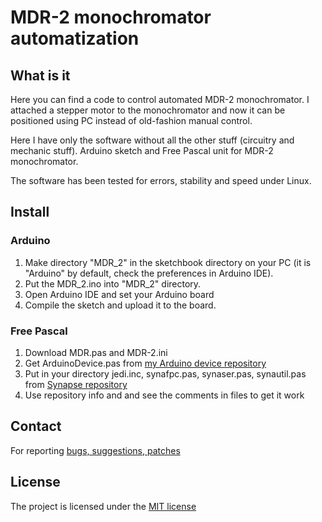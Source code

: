 # MDR-2 monochromator automatization

## What is it

Here you can find a code to control automated MDR-2 monochromator. I attached a stepper motor to the monochromator and now it can be positioned using PC instead of old-fashion manual control.

Here I have only the software without all the other stuff (circuitry and mechanic stuff). Arduino sketch and Free Pascal unit for MDR-2 monochromator.

The software has been tested for errors, stability and speed under Linux.

## Install

### Arduino

1. Make directory "MDR_2" in the sketchbook directory on your PC (it is "Arduino" by default, check the preferences in Arduino IDE).
2. Put the MDR_2.ino into "MDR_2" directory.
3. Open Arduino IDE and set your Arduino board
4. Compile the sketch and upload it to the board.

### Free Pascal

1. Download MDR.pas and MDR-2.ini
2. Get ArduinoDevice.pas from [my Arduino device repository](https://github.com/serhiykobyakov/Arduino_device_FPC) 
3. Put in your directory jedi.inc, synafpc.pas, synaser.pas, synautil.pas from [Synapse repository](http://synapse.ararat.cz/doku.php/download)
4. Use repository info and and see the comments in files to get it work

## Contact
For reporting [bugs, suggestions, patches](https://github.com/serhiykobyakov/MDR-2-monochromator/issues)

## License
The project is licensed under the [MIT license](https://github.com/serhiykobyakov/MDR-2-monochromator/blob/main/LICENSE)
